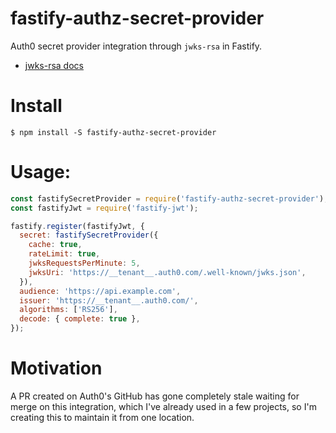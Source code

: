 # fastify-authz-secret-provider

Auth0 secret provider integration through `jwks-rsa` in Fastify.

- [jwks-rsa docs](https://github.com/auth0/node-jwks-rsa#usage)

# Install

```terminal
$ npm install -S fastify-authz-secret-provider
```

# Usage:

```js
const fastifySecretProvider = require('fastify-authz-secret-provider');
const fastifyJwt = require('fastify-jwt');

fastify.register(fastifyJwt, {
  secret: fastifySecretProvider({
    cache: true,
    rateLimit: true,
    jwksRequestsPerMinute: 5,
    jwksUri: 'https://__tenant__.auth0.com/.well-known/jwks.json',
  }),
  audience: 'https://api.example.com',
  issuer: 'https://__tenant__.auth0.com/',
  algorithms: ['RS256'],
  decode: { complete: true },
});
```

# Motivation

A PR created on Auth0's GitHub has gone completely stale waiting for merge on this integration, which I've already used in a few projects, so I'm creating this to maintain it from one location.
